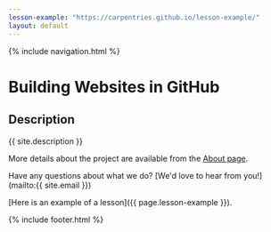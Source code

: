 ```yaml
---
lesson-example: "https://carpentries.github.io/lesson-example/"
layout: default
---
```


{% include navigation.html %}

# Building Websites in GitHub
## Description
{{ site.description }}

More details about the project are available from the [About page](about).

Have any questions about what we do? [We'd love to hear from you!](mailto:{{ site.email }})

[Here is an example of a lesson]({{ page.lesson-example }}).

{% include footer.html %}
